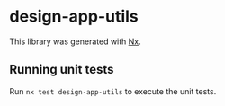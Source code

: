 # design-app-utils

This library was generated with [Nx](https://nx.dev).

## Running unit tests

Run `nx test design-app-utils` to execute the unit tests.
